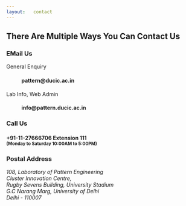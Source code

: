 ```yaml
---
layout:   contact
---
```


<article>
    <h2>There Are Multiple Ways You Can Contact Us</h2>
    <h3>EMail Us</h3>
    <dl class="dl-horizontal">
        <dt>General Enquiry</dt>
        <dd><h4>pattern@ducic.ac.in</h4></dd>
        <dt>Lab Info, Web Admin</dt>
        <dd><h4>info@pattern.ducic.ac.in</h4></dd>
    </dl>
    <h3>Call Us</h3>
    <h4>+91-11-27666706 Extension 111<br><small>(Monday to Saturday 10:00AM to 5:00PM)</small></h4>
    <h3>Postal Address</h3>
    <address>
        108, Laboratory of Pattern Engineering<br>
        Cluster Innovation Centre,<br>
        Rugby Sevens Building, University Stadium<br>
        G.C Narang Marg, University of Delhi<br>
        Delhi - 110007
    </address>
</article>